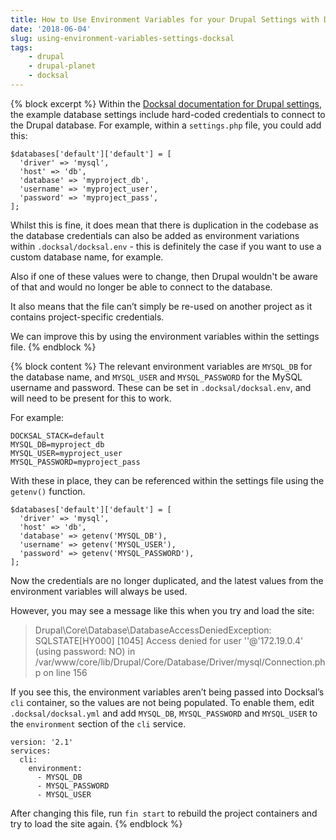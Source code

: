 ```yaml
---
title: How to Use Environment Variables for your Drupal Settings with Docksal
date: '2018-06-04'
slug: using-environment-variables-settings-docksal
tags:
    - drupal
    - drupal-planet
    - docksal
---
```

{% block excerpt %}
Within the [Docksal documentation for Drupal settings][0], the example database settings include hard-coded credentials to connect to the Drupal database. For example, within a `settings.php` file, you could add this:

```language-php
$databases['default']['default'] = [
  'driver' => 'mysql',
  'host' => 'db',
  'database' => 'myproject_db',
  'username' => 'myproject_user',
  'password' => 'myproject_pass',
];
```

Whilst this is fine, it does mean that there is duplication in the codebase as the database credentials can also be added as environment variations within `.docksal/docksal.env` - this is definitely the case if you want to use a custom database name, for example.

Also if one of these values were to change, then Drupal wouldn't be aware of that and would no longer be able to connect to the database.

It also means that the file can’t simply be re-used on another project as it contains project-specific credentials.

We can improve this by using the environment variables within the settings file.
{% endblock %}

{% block content %}
The relevant environment variables are `MYSQL_DB` for the database name, and `MYSQL_USER` and `MYSQL_PASSWORD` for the MySQL username and password. These can be set in `.docksal/docksal.env`, and will need to be present for this to work.

For example:

```
DOCKSAL_STACK=default
MYSQL_DB=myproject_db
MYSQL_USER=myproject_user
MYSQL_PASSWORD=myproject_pass
```

With these in place, they can be referenced within the settings file using the `getenv()` function.

```
$databases['default']['default'] = [
  'driver' => 'mysql',
  'host' => 'db',
  'database' => getenv('MYSQL_DB'),
  'username' => getenv('MYSQL_USER'),
  'password' => getenv('MYSQL_PASSWORD'),
];
```

Now the credentials are no longer duplicated, and the latest values from the environment variables will always be used.

However, you may see a message like this when you try and load the site:

> Drupal\Core\Database\DatabaseAccessDeniedException: SQLSTATE[HY000] [1045] Access denied for user ''@'172.19.0.4' (using password: NO) in /var/www/core/lib/Drupal/Core/Database/Driver/mysql/Connection.php on line 156

If you see this, the environment variables aren’t being passed into Docksal’s `cli` container, so the values are not being populated. To enable them, edit `.docksal/docksal.yml` and add `MYSQL_DB`, `MYSQL_PASSWORD` and `MYSQL_USER` to the `environment` section of the `cli` service.

```language-yml
version: '2.1'
services:
  cli:
    environment:
      - MYSQL_DB
      - MYSQL_PASSWORD
      - MYSQL_USER
```

After changing this file, run `fin start` to rebuild the project containers and try to load the site again.
{% endblock %}

[0]: https://docksal.readthedocs.io/en/master/advanced/drupal-settings

